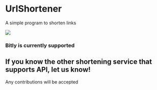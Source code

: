 # UrlShortener
A simple program to shorten links

![](https://file.soft98.ir/uploads/mahdi72/2018/10/26_10-zxc.png)


### Bitly is currently supported

## If you know the other shortening service that supports API, let us know!

Any contributions will be accepted
